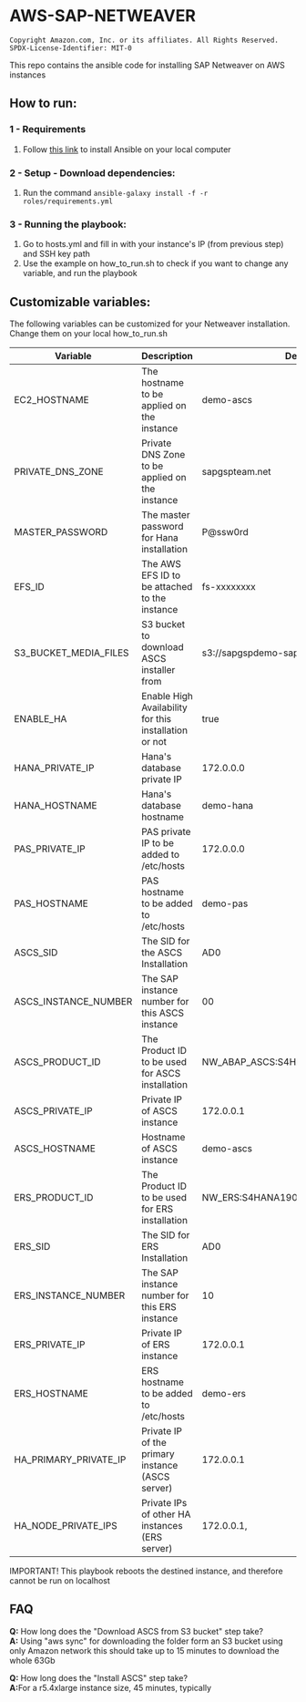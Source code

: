 # AWS-SAP-NETWEAVER

```
Copyright Amazon.com, Inc. or its affiliates. All Rights Reserved.
SPDX-License-Identifier: MIT-0
```

This repo contains the ansible code for installing SAP Netweaver on AWS instances

## How to run: 

### 1 - Requirements

1. Follow <a href=https://docs.ansible.com/ansible/latest/installation_guide/intro_installation.html#selecting-an-ansible-artifact-and-version-to-install>this link</a> to install Ansible on your local computer

### 2 - Setup - Download dependencies:
1. Run the command <code>ansible-galaxy install -f -r roles/requirements.yml</code>

### 3 - Running the playbook:
1. Go to hosts.yml and fill in with your instance's IP (from previous step) and SSH key path
2. Use the example on how_to_run.sh to check if you want to change any variable, and run the playbook

## Customizable variables:

The following variables can be customized for your Netweaver installation. Change them on your local how_to_run.sh

Variable | Description | Default Value
--- | --- | ---
EC2_HOSTNAME | The hostname to be applied on the instance | demo-ascs
PRIVATE_DNS_ZONE | Private DNS Zone to be applied on the instance | sapgspteam.net
MASTER_PASSWORD | The master password for Hana installation | P@ssw0rd
EFS_ID | The AWS EFS ID to be attached to the instance | fs-xxxxxxxx
S3_BUCKET_MEDIA_FILES | S3 bucket to download ASCS installer from | s3://sapgspdemo-sap-binaries-lw/S4H1909/
ENABLE_HA | Enable High Availability for this installation or not | true
HANA_PRIVATE_IP | Hana's database private IP | 172.0.0.0
HANA_HOSTNAME | Hana's database hostname | demo-hana
PAS_PRIVATE_IP | PAS private IP to be added to /etc/hosts | 172.0.0.0
PAS_HOSTNAME | PAS hostname to be added to /etc/hosts | demo-pas
ASCS_SID | The SID for the ASCS Installation | AD0
ASCS_INSTANCE_NUMBER | The SAP instance number for this ASCS instance | 00
ASCS_PRODUCT_ID | The Product ID to be used for ASCS installation | NW_ABAP_ASCS:S4HANA1909.CORE.HDB.ABAPHA
ASCS_PRIVATE_IP | Private IP of ASCS instance | 172.0.0.1
ASCS_HOSTNAME | Hostname of ASCS instance | demo-ascs
ERS_PRODUCT_ID | The Product ID to be used for ERS installation | NW_ERS:S4HANA1909.CORE.HDB.ABAPHA
ERS_SID | The SID for ERS Installation | AD0
ERS_INSTANCE_NUMBER | The SAP instance number for this ERS instance | 10
ERS_PRIVATE_IP | Private IP of ERS instance | 172.0.0.1
ERS_HOSTNAME | ERS hostname to be added to /etc/hosts | demo-ers
HA_PRIMARY_PRIVATE_IP | Private IP of the primary instance (ASCS server) | 172.0.0.1
HA_NODE_PRIVATE_IPS | Private IPs of other HA instances (ERS server) | 172.0.0.1,

IMPORTANT! This playbook reboots the destined instance, and therefore cannot be run on localhost

## FAQ

<b>Q:</b> How long does the "Download ASCS from S3 bucket" step take?
<br><b>A:</b> Using "aws sync" for downloading the folder form an S3 bucket using only Amazon network this should take up to 15 minutes to download the whole 63Gb

<b>Q:</b> How long does the "Install ASCS" step take?
<br><b>A:</b>For a r5.4xlarge instance size, 45 minutes, typically
